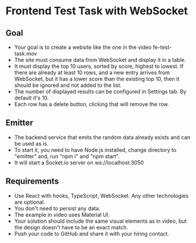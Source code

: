 # Frontend Test Task with WebSocket

## Goal
- Your goal is to create a website like the one in the video fe-test-task.mov
- The site must consume data from WebSocket and display it in a table.
- It must display the top 10 users, sorted by score, highest to lowest. If there are already at least 10 rows, and a new entry arrives from WebSocket, but it has a lower score than the existing top 10, then it should be ignored and not added to the list.
- The number of displayed results can be configured in Settings tab. By default it's 10.
- Each row has a delete button, clicking that will remove the row.

## Emitter
- The backend service that emits the random data already exists and can be used as is.
- To start it, you need to have Node.js installed, change directory to "emitter" and, run "npm i" and "npm start".
- It will start a Socket.io server on ws://localhost:3050

## Requirements
- Use React with hooks, TypeScript, WebSocket. Any other technologies are optional.
- You don't need to persist any data.
- The example in video uses Material UI.
- Your solution should include the same visual elements as in video, but the design doesn't have to be an exact match.
- Push your code to GitHub and share it with your hiring contact.
